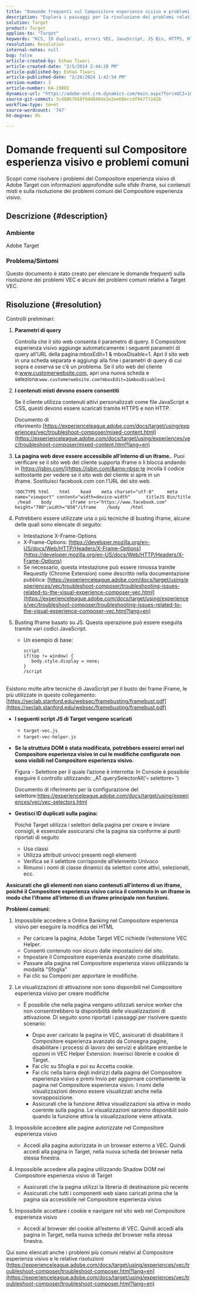 ```yaml
---
title: "Domande frequenti sul Compositore esperienza visivo e problemi comuni"
description: "Esplora i passaggi per la risoluzione dei problemi relativi al Compositore esperienza visivo di Adobe Target e scopri come gestire i problemi relativi agli iframe e i contenuti misti."
solution: Target
product: Target
applies-to: "Target"
keywords: "KCS, ID duplicati, errori VEC, JavaScript, JS Bin, HTTPS, HTTP, CSS, struttura DOM, EEC, problemi di caricamento VEC, Shadow DOM, componenti web, domande frequenti"
resolution: Resolution
internal-notes: null
bug: false
article-created-by: Eshaa Tiwari
article-created-date: "2/5/2024 2:44:28 PM"
article-published-by: Eshaa Tiwari
article-published-date: "2/26/2024 1:42:54 PM"
version-number: 3
article-number: KA-19002
dynamics-url: "https://adobe-ent.crm.dynamics.com/main.aspx?forceUCI=1&pagetype=entityrecord&etn=knowledgearticle&id=76c6520f-35c4-ee11-9079-6045bd006268"
source-git-commit: 3cd8867b58f0dd840de3e2ee68eccdf947772428
workflow-type: tm+mt
source-wordcount: '747'
ht-degree: 0%

---
```


# Domande frequenti sul Compositore esperienza visivo e problemi comuni


Scopri come risolvere i problemi del Compositore esperienza visivo di Adobe Target con informazioni approfondite sulle sfide iframe, sui contenuti misti e sulla risoluzione dei problemi comuni del Compositore esperienza visivo.

## Descrizione {#description}


### Ambiente

Adobe Target

### Problema/Sintomi

Questo documento è stato creato per elencare le domande frequenti sulla risoluzione dei problemi VEC e alcuni dei problemi comuni relativi a Target VEC.


## Risoluzione {#resolution}


Controlli preliminari:

1. <b>Parametri di query</b>

   Controlla che il sito web consenta il parametro di query. Il Compositore esperienza visivo aggiunge automaticamente i seguenti parametri di query all’URL della pagina:mboxEdit=1 &amp; mboxDisable=1. Apri il sito web in una scheda separata e aggiungi alla fine i parametri di query di cui sopra e osserva se c’è un problema. Se il sito web del cliente è:www.customerwebsite.com, apri una nuova scheda e seleziona:`www.customerwebsite.com?mboxEdit=1&mboxDisable=1`
2. <b>I contenuti misti devono essere consentiti</b>

   Se il cliente utilizza contenuti attivi personalizzati come file JavaScript e CSS, questi devono essere scaricati tramite HTTPS e non HTTP.

   Documento di riferimento [https://experienceleague.adobe.com/docs/target/using/experiences/vec/troubleshoot-composer/mixed-content.html](https://experienceleague.adobe.com/docs/target/using/experiences/vec/troubleshoot-composer/mixed-content.html?lang=en)
3. <b>La pagina web deve essere accessibile all’interno di un iframe.</b>. Puoi verificare se il sito web del cliente supporta iframe o li blocca andando in [https://jsbin.com/](https://jsbin.com/&amp;nbsp;)e incolla il codice sottostante per vedere se il sito web del cliente si apre in un iframe. Sostituisci facebook.com con l’URL del sito web.






   ```
   !DOCTYPE html    html    head    meta charset="utf-8"     meta name="viewport" content="width=device-width"      titleJS Bin/title     /head    body       iframe src="https://www.facebook.com" height="700";width="850"/iframe    /body    /html
   ```




4. Potrebbero essere utilizzate una o più tecniche di busting iframe, alcune delle quali sono elencate di seguito:
   - Intestazione X-Frame-Options
   - X-Frame-Options: [https://developer.mozilla.org/en-US/docs/Web/HTTP/Headers/X-Frame-Options](https://developer.mozilla.org/en-US/docs/Web/HTTP/Headers/X-Frame-Options)
   - Se necessario, questa intestazione può essere rimossa tramite Requestly (Chrome Extension) come descritto nella documentazione pubblica: [https://experienceleague.adobe.com/docs/target/using/experiences/vec/troubleshoot-composer/troubleshooting-issues-related-to-the-visual-experience-composer-vec.html](https://experienceleague.adobe.com/docs/target/using/experiences/vec/troubleshoot-composer/troubleshooting-issues-related-to-the-visual-experience-composer-vec.html?lang=en)
5. Busting Iframe basato su JS. Questa operazione può essere eseguita tramite vari codici JavaScript.
   - Un esempio di base: <br>

     ```
     script
     if(top != window) {
        body.style.display = none;    
     }
     /script
     ```

<br>Esistono molte altre tecniche di JavaScript per il busto dei frame iFrame, le più utilizzate in questo collegamento: [https://seclab.stanford.edu/websec/framebusting/framebust.pdf](https://seclab.stanford.edu/websec/framebusting/framebust.pdf)


- <b>I seguenti script JS di Target vengono scaricati</b>

   - `target-vec.js`
   - `target-vec-helper.js`
- <b>Se la struttura DOM è stata modificata, potrebbero esserci errori nel Compositore esperienza visivo in cui le modifiche configurate non sono visibili nel Compositore esperienza visivo.</b>

  Figura - Selettore per il quale l’azione è interrotta: In Console è possibile eseguire il controllo utilizzando: _AT.querySelectorAll(’`<` selettore`>` &#39;)

  Documento di riferimento per la configurazione del selettore:https://experienceleague.adobe.com/docs/target/using/experiences/vec/vec-selectors.html
- <b>Gestisci ID duplicati sulla pagina:</b>

  Poiché Target utilizza i selettori della pagina per creare e inviare consigli, è essenziale assicurarsi che la pagina sia conforme ai punti riportati di seguito

   - Usa classi
   - Utilizza attributi univoci presenti negli elementi
   - Verifica se il selettore corrisponde all’elemento Univoco
   - Rimuovi i nomi di classe dinamici da selettori come attivi, selezionati, ecc.


<b>Assicurati che gli elementi non siano contenuti all’interno di un iframe, poiché il Compositore esperienza visivo carica il contenuto in un iframe in modo che l’iframe all’interno di un iframe principale non funzioni.</b>

<b>Problemi comuni: </b>

1. Impossibile accedere a Online Banking nel Compositore esperienza visivo per eseguire la modifica dei HTML
   - Per caricare la pagina, Adobe Target VEC richiede l’estensione VEC Helper.
   - Consenti contenuto non sicuro dalle impostazioni del sito.
   - Impostare il Compositore esperienza avanzato come disabilitato.
   - Passare alla pagina nel Compositore esperienza visivo utilizzando la modalità &quot;Sfoglia&quot;
   - Fai clic su Componi per apportare le modifiche.
2. Le visualizzazioni di attivazione non sono disponibili nel Compositore esperienza visivo per creare modifiche

   - È possibile che nella pagina vengano utilizzati service worker che non consentirebbero la disponibilità delle visualizzazioni di attivazione. Di seguito sono riportati i passaggi per risolvere questo scenario:

      - Dopo aver caricato la pagina in VEC, assicurati di disabilitare il Compositore esperienza avanzato da Consegna pagine, disabilitare i processi di lavoro dei servizi e abilitare entrambe le opzioni in VEC Helper Extension: Inserisci librerie e cookie di Target.
      - Fai clic su Sfoglia e poi su Accetta cookie.
      - Fai clic nella barra degli indirizzi dalla pagina del Compositore esperienza visivo e premi Invio per aggiornare correttamente la pagina nel Compositore esperienza visivo. I nomi delle visualizzazioni devono essere visualizzati anche nella sovrapposizione.
      - Assicurati che la funzione Attiva visualizzazioni sia attiva in modo coerente sulla pagina. Le visualizzazioni saranno disponibili solo quando la funzione attiva la visualizzazione viene attivata.
3. Impossibile accedere alle pagine autorizzate nel Compositore esperienza visivo

   - Accedi alla pagina autorizzata in un browser esterno a VEC. Quindi accedi alla pagina in Target, nella nuova scheda del browser nella stessa finestra.
4. Impossibile accedere alla pagina utilizzando Shadow DOM nel Compositore esperienza visivo di Target

   - Assicurati che la pagina utilizzi la libreria di destinazione più recente
   - Assicurati che tutti i componenti web siano caricati prima che la pagina sia accessibile nel Compositore esperienza visivo
5. Impossibile accettare i cookie e navigare nel sito web nel Compositore esperienza visivo

   - Accedi al browser dei cookie all’esterno di VEC. Quindi accedi alla pagina in Target, nella nuova scheda del browser nella stessa finestra.


Qui sono elencati anche i problemi più comuni relativi al Compositore esperienza visivo e le relative risoluzioni
[https://experienceleague.adobe.com/docs/target/using/experiences/vec/troubleshoot-composer/troubleshoot-composer.html?lang=en](https://experienceleague.adobe.com/docs/target/using/experiences/vec/troubleshoot-composer/troubleshoot-composer.html?lang=en)
